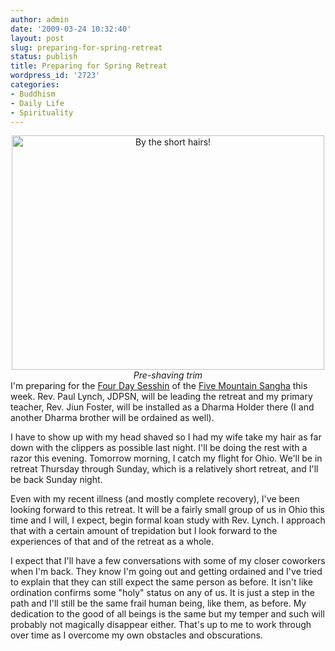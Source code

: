 ```yaml
---
author: admin
date: '2009-03-24 10:32:40'
layout: post
slug: preparing-for-spring-retreat
status: publish
title: Preparing for Spring Retreat
wordpress_id: '2723'
categories:
- Buddhism
- Daily Life
- Spirituality
---
```

<div align="center"><a href="http://www.flickr.com/photos/albill/3381989807/" title="By the short hairs!"><img src="http://farm4.static.flickr.com/3595/3381989807_9e5beaa5b8.jpg" width="500" height="375" alt="By the short hairs!" /></a><br><em>Pre-shaving trim</em></div>
I'm preparing for the <a href="http://cincinnatizen.org/images/spring-retreat-09.pdf">Four Day Sesshin</a> of the <a href="http://fivemountain.org/">Five Mountain Sangha</a> this week. Rev. Paul Lynch, JDPSN, will be leading the retreat and my primary teacher, Rev. Jiun Foster, will be installed as a Dharma Holder there (I and another Dharma brother will be ordained as well). 

I have to show up with my head shaved so I had my wife take my hair as far down with the clippers as possible last night. I'll be doing the rest with a razor this evening. Tomorrow morning, I catch my flight for Ohio. We'll be in retreat Thursday through Sunday, which is a relatively short retreat, and I'll be back Sunday night. 

Even with my recent illness (and mostly complete recovery), I've been looking forward to this retreat. It will be a fairly small group of us in Ohio this time and I will, I expect, begin formal koan study with Rev. Lynch. I approach that with a certain amount of trepidation but I look forward to the experiences of that and of the retreat as a whole. 

I expect that I'll have a few conversations with some of my closer coworkers when I'm back. They know I'm going out and getting ordained and I've tried to explain that they can still expect the same person as before. It isn't like ordination confirms some "holy" status on any of us. It is just a step in the path and I'll still be the same frail human being, like them, as before. My dedication to the good of all beings is the same but my temper and such will probably not magically disappear either. That's up to me to work through over time as I overcome my own obstacles and obscurations.
